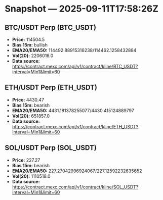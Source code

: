 # Snapshot — 2025-09-11T17:58:26Z

## BTC/USDT Perp (BTC_USDT)
- **Price:** 114504.5
- **Bias 15m:** bullish
- **EMA20/EMA50:** 114492.88915316238/114462.1258432884
- **Vol(20):** 2206016.0
- **Data source:** https://contract.mexc.com/api/v1/contract/kline/BTC_USDT?interval=Min1&limit=60

## ETH/USDT Perp (ETH_USDT)
- **Price:** 4430.47
- **Bias 15m:** bearish
- **EMA20/EMA50:** 4431.181378255077/4430.415124889797
- **Vol(20):** 651857.0
- **Data source:** https://contract.mexc.com/api/v1/contract/kline/ETH_USDT?interval=Min1&limit=60

## SOL/USDT Perp (SOL_USDT)
- **Price:** 227.27
- **Bias 15m:** bearish
- **EMA20/EMA50:** 227.27042996924067/227.12592232635652
- **Vol(20):** 1110518.0
- **Data source:** https://contract.mexc.com/api/v1/contract/kline/SOL_USDT?interval=Min1&limit=60

